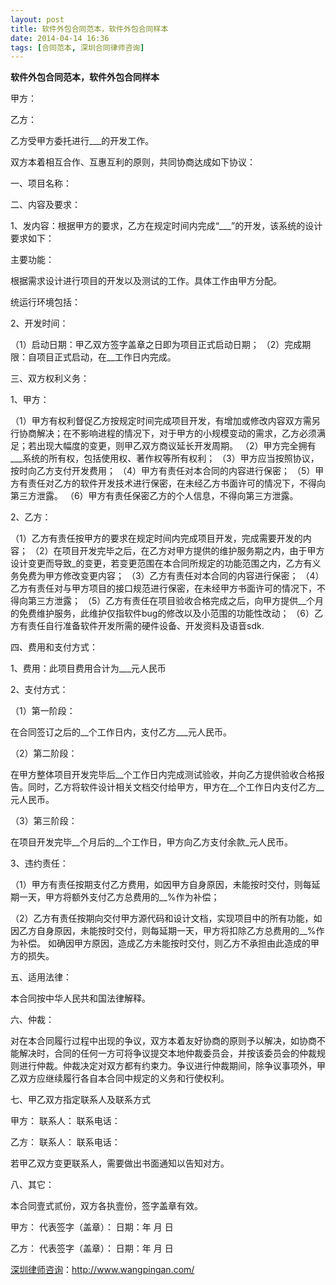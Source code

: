 ```yaml
---
layout: post
title: 软件外包合同范本，软件外包合同样本
date: 2014-04-14 16:36
tags: [合同范本, 深圳合同律师咨询]
---
```

<strong>软件外包合同范本，软件外包合同样本</strong>

甲方：

乙方：

乙方受甲方委托进行___的开发工作。

双方本着相互合作、互惠互利的原则，共同协商达成如下协议：

一、项目名称：

二、内容及要求：

1、发内容：根据甲方的要求，乙方在规定时间内完成“___”的开发，该系统的设计要求如下：

主要功能：

根据需求设计进行项目的开发以及测试的工作。具体工作由甲方分配。

统运行环境包括：

2、开发时间：

（1）启动日期：甲乙双方签字盖章之日即为项目正式启动日期；
（2）完成期限：自项目正式启动，在__工作日内完成。

三、双方权利义务：

1、甲方：

（1）甲方有权利督促乙方按规定时间完成项目开发，有增加或修改内容双方需另行协商解决；在不影响进程的情况下，对于甲方的小规模变动的需求，乙方必须满足；若出现大幅度的变更，则甲乙双方商议延长开发周期。
（2）甲方完全拥有___系统的所有权，包括使用权、著作权等所有权利；
（3）甲方应当按照协议，按时向乙方支付开发费用；
（4）甲方有责任对本合同的内容进行保密；
（5）甲方有责任对乙方的软件开发技术进行保密，在未经乙方书面许可的情况下，不得向第三方泄露。
（6）甲方有责任保密乙方的个人信息，不得向第三方泄露。

2、乙方：

（1）乙方有责任按甲方的要求在规定时间内完成项目开发，完成需要开发的内容；
（2）在项目开发完毕之后，在乙方对甲方提供的维护服务期之内，由于甲方设计变更而导致_的变更，若变更范围在本合同所规定的功能范围之内，乙方有义务免费为甲方修改变更内容；
（3）乙方有责任对本合同的内容进行保密；
（4）乙方有责任对与甲方项目的接口规范进行保密，在未经甲方书面许可的情况下，不得向第三方泄露；
（5）乙方有责任在项目验收合格完成之后，向甲方提供__个月的免费维护服务，此维护仅指软件bug的修改以及小范围的功能性改动；
（6）乙方有责任自行准备软件开发所需的硬件设备、开发资料及语音sdk.

四、费用和支付方式：

1、费用：此项目费用合计为___元人民币

2、支付方式：

（1）第一阶段：

在合同签订之后的__个工作日内，支付乙方___元人民币。

（2）第二阶段：

在甲方整体项目开发完毕后__个工作日内完成测试验收，并向乙方提供验收合格报告。同时，乙方将软件设计相关文档交付给甲方，甲方在__个工作日内支付乙方__元人民币。

（3）第三阶段：

在项目开发完毕__个月后的__个工作日，甲方向乙方支付余款_元人民币。

3、违约责任：

（1）甲方有责任按期支付乙方费用，如因甲方自身原因，未能按时交付，则每延期一天，甲方将额外支付乙方总费用的__%作为补偿；

（2）乙方有责任按期向交付甲方源代码和设计文档，实现项目中的所有功能，如因乙方自身原因，未能按时交付，则每延期一天，甲方将扣除乙方总费用的__%作为补偿。 如确因甲方原因，造成乙方未能按时交付，则乙方不承担由此造成的甲方的损失。

五、适用法律：

本合同按中华人民共和国法律解释。

六、仲裁：

对在本合同履行过程中出现的争议，双方本着友好协商的原则予以解决，如协商不能解决时，合同的任何一方可将争议提交本地仲裁委员会，并按该委员会的仲裁规则进行仲裁。仲裁决定对双方都有约束力。争议进行仲裁期间，除争议事项外，甲乙双方应继续履行各自本合同中规定的义务和行使权利。

七、甲乙双方指定联系人及联系方式

甲方：
联系人：
联系电话：

乙方：
联系人：
联系电话：

若甲乙双方变更联系人，需要做出书面通知以告知对方。

八、其它：

本合同壹式贰份，双方各执壹份，签字盖章有效。

甲方：
代表签字（盖章）：
日期：年 月 日

乙方：
代表签字（盖章）：
日期：年 月 日

<a href="http://www.wangpingan.com/">深圳律师咨询</a>：<a href="http://www.wangpingan.com/">http://www.wangpingan.com/</a>


